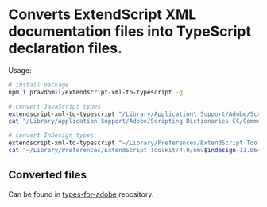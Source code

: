 # Converts ExtendScript XML documentation files into TypeScript declaration files.
Usage:
```bash
# install package
npm i pravdomil/extendscript-xml-to-typescript -g

# convert JavaScript types
extendscript-xml-to-typescript "/Library/Application\ Support/Adobe/Scripting Dictionaries CC/CommonFiles/javascript.xml"
cat "/Library/Application Support/Adobe/Scripting Dictionaries CC/CommonFiles/javascript.ts"

# convert InDesign types
extendscript-xml-to-typescript "~/Library/Preferences/ExtendScript Toolkit/4.0/omv$indesign-11.064$11.3.xml"
cat "~/Library/Preferences/ExtendScript Toolkit/4.0/omv$indesign-11.064$11.3.ts"

```

## Converted files
Can be found in [types-for-adobe](https://github.com/pravdomil/types-for-adobe) repository.
